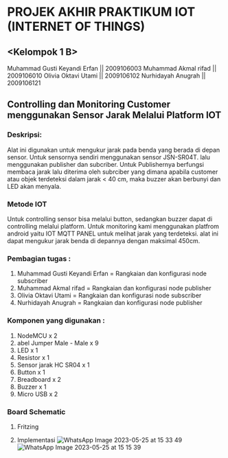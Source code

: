 # PROJEK AKHIR PRAKTIKUM IOT (INTERNET OF THINGS)

## <Kelompok 1 B>

Muhammad Gusti Keyandi Erfan || 2009106003
Muhammad Akmal rifad || 2009106010
Olivia Oktavi Utami || 2009106102
Nurhidayah Anugrah || 2009106121

## Controlling dan Monitoring Customer menggunakan Sensor Jarak Melalui Platform IOT

### Deskripsi:
Alat ini digunakan untuk mengukur jarak pada benda yang berada di depan sensor. Untuk sensornya sendiri menggunakan sensor JSN-SR04T. lalu menggunakan publisher dan subcriber. Untuk Publishernya berfungsi membaca jarak lalu diterima oleh subrciber yang dimana apabila customer atau objek terdeteksi dalam jarak < 40 cm, maka buzzer akan berbunyi dan LED akan menyala.

### Metode IOT
Untuk controlling sensor bisa melalui button, sedangkan buzzer dapat di controlling melalui platform. Untuk monitoring kami menggunakan platfrom android yaitu IOT MQTT PANEL untuk melihat jarak yang terdeteksi. alat ini dapat mengukur jarak benda di depannya dengan maksimal 450cm. 

### Pembagian tugas :
  1. Muhammad Gusti Keyandi Erfan = Rangkaian dan konfigurasi node subscriber
  2. Muhammad Akmal rifad = Rangkaian dan konfigurasi node publisher
  3. Olivia Oktavi Utami = Rangkaian dan konfigurasi node subscriber  
  4. Nurhidayah Anugrah = Rangkaian dan konfigurasi node publisher
  
 
 ### Komponen yang digunakan :
 
1. NodeMCU x 2
2. abel Jumper Male - Male x 9
3. LED x 1
4. Resistor x 1
5. Sensor jarak HC SR04 x 1
6. Button x 1
7. Breadboard x 2
8. Buzzer x 1
9. Micro USB x 2

### Board Schematic
1. Fritzing


2. Implementasi
![WhatsApp Image 2023-05-25 at 15 33 49](https://github.com/nurhidayahanugrah/pa-praktikum-iot-unmul-b1/assets/102194104/8316970b-e48f-4005-8f28-74b1d4136080)
![WhatsApp Image 2023-05-25 at 15 15 39](https://github.com/nurhidayahanugrah/pa-praktikum-iot-unmul-b1/assets/102194104/a05dd495-49bc-40cf-af49-e95af2ef61d3)



